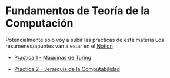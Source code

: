 # Fundamentos de Teoría de la Computación

Potencialmente solo voy a subir las practicas de esta materia
Los resumenes/apuntes van a estar en el [Notion](https://www.notion.so/f02acfddf9ba47d6906955b7ae2cee6b?v=3072fe11baa74b0bbb2503c5908145b9)

  * [Practica 1 - Máquinas de Turing](/Practica%201/Practica_1.md)

  * [Practica 2 - Jerarquía de la Computabilidad](/Practica_2.md)

